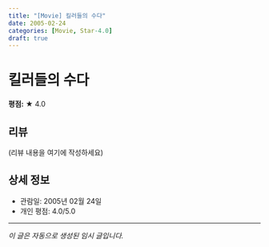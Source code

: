 ```yaml
---
title: "[Movie] 킬러들의 수다"
date: 2005-02-24
categories: [Movie, Star-4.0]
draft: true
---
```


# 킬러들의 수다

**평점:** ★ 4.0

## 리뷰

(리뷰 내용을 여기에 작성하세요)

## 상세 정보

- 관람일: 2005년 02월 24일
- 개인 평점: 4.0/5.0

---

*이 글은 자동으로 생성된 임시 글입니다.*
